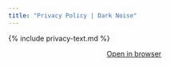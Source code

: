 ```yaml
---
title: "Privacy Policy | Dark Noise"
---
```


{% include privacy-text.md %}

<div style="text-align:center">
    <a href="https://darknoise.app/privacy-policy">Open in browser</a>
</div>
